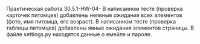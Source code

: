 Практическая работа 30.5.1-HW-04-
В написанном тесте (проверка карточек питомцев) добавлены неявные ожидания всех элементов (фото, имя питомца, его возраст). 
В написанном тесте (проверка таблицы питомцев) добавлены явные ожидания элементов страницы.
В файле settings.py находятся данные о емейле и пароле.
